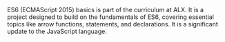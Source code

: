 ES6 (ECMAScript 2015) basics is part of the curriculum at ALX. It is a project designed to build on the fundamentals of ES6, covering essential topics like arrow functions, statements, and declarations. It is a significant update to the JavaScript language.
